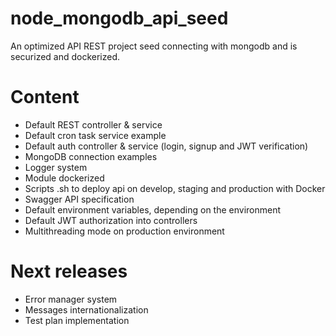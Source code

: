 # node_mongodb_api_seed
An optimized API REST project seed connecting with mongodb and is securized and dockerized.

# Content
 - Default REST controller & service
 - Default cron task service example
 - Default auth controller & service (login, signup and JWT verification)
 - MongoDB connection examples
 - Logger system
 - Module dockerized
 - Scripts .sh to deploy api on develop, staging and production with Docker
 - Swagger API specification
 - Default environment variables, depending on the environment
 - Default JWT authorization into controllers
 - Multithreading mode on production environment

# Next releases
 - Error manager system
 - Messages internationalization
 - Test plan implementation